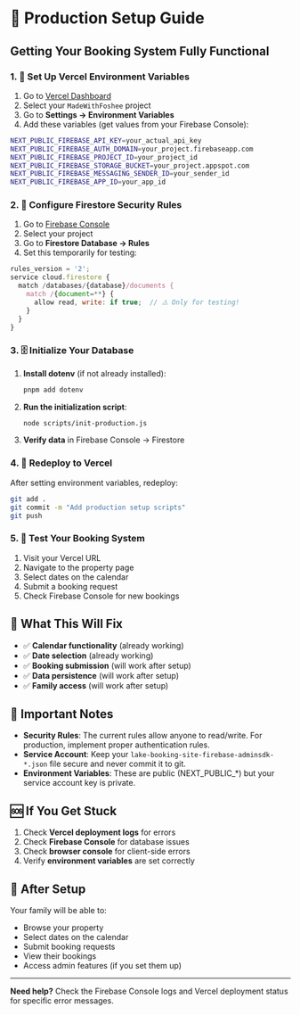 # 🚀 Production Setup Guide

## Getting Your Booking System Fully Functional

### 1. 🔑 Set Up Vercel Environment Variables

1. Go to [Vercel Dashboard](https://vercel.com/dashboard)
2. Select your `MadeWithFoshee` project
3. Go to **Settings → Environment Variables**
4. Add these variables (get values from your Firebase Console):

```bash
NEXT_PUBLIC_FIREBASE_API_KEY=your_actual_api_key
NEXT_PUBLIC_FIREBASE_AUTH_DOMAIN=your_project.firebaseapp.com
NEXT_PUBLIC_FIREBASE_PROJECT_ID=your_project_id
NEXT_PUBLIC_FIREBASE_STORAGE_BUCKET=your_project.appspot.com
NEXT_PUBLIC_FIREBASE_MESSAGING_SENDER_ID=your_sender_id
NEXT_PUBLIC_FIREBASE_APP_ID=your_app_id
```

### 2. 🔐 Configure Firestore Security Rules

1. Go to [Firebase Console](https://console.firebase.google.com)
2. Select your project
3. Go to **Firestore Database → Rules**
4. Set this temporarily for testing:

```javascript
rules_version = '2';
service cloud.firestore {
  match /databases/{database}/documents {
    match /{document=**} {
      allow read, write: if true;  // ⚠️ Only for testing!
    }
  }
}
```

### 3. 🗄️ Initialize Your Database

1. **Install dotenv** (if not already installed):
   ```bash
   pnpm add dotenv
   ```

2. **Run the initialization script**:
   ```bash
   node scripts/init-production.js
   ```

3. **Verify data** in Firebase Console → Firestore

### 4. 🔄 Redeploy to Vercel

After setting environment variables, redeploy:
```bash
git add .
git commit -m "Add production setup scripts"
git push
```

### 5. 🧪 Test Your Booking System

1. Visit your Vercel URL
2. Navigate to the property page
3. Select dates on the calendar
4. Submit a booking request
5. Check Firebase Console for new bookings

## 🎯 What This Will Fix

- ✅ **Calendar functionality** (already working)
- ✅ **Date selection** (already working)
- ✅ **Booking submission** (will work after setup)
- ✅ **Data persistence** (will work after setup)
- ✅ **Family access** (will work after setup)

## 🚨 Important Notes

- **Security Rules**: The current rules allow anyone to read/write. For production, implement proper authentication rules.
- **Service Account**: Keep your `lake-booking-site-firebase-adminsdk-*.json` file secure and never commit it to git.
- **Environment Variables**: These are public (NEXT_PUBLIC_*) but your service account key is private.

## 🆘 If You Get Stuck

1. Check **Vercel deployment logs** for errors
2. Check **Firebase Console** for database issues
3. Check **browser console** for client-side errors
4. Verify **environment variables** are set correctly

## 🎉 After Setup

Your family will be able to:
- Browse your property
- Select dates on the calendar
- Submit booking requests
- View their bookings
- Access admin features (if you set them up)

---

**Need help?** Check the Firebase Console logs and Vercel deployment status for specific error messages.
